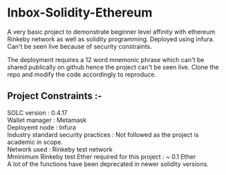 # Inbox-Solidity-Ethereum
A very basic project to demonstrate beginner level affinity with ethereum Rinkeby network as well as solidity programming. Deployed using infura. Can't be seen live because of security constraints.  
  
The deployment requires a 12 word mnemonic phrase which can't be shared publically on github hence the project can't be seen live. Clone the repo and modify the code accordingly to reproduce.  

    
## Project Constraints :-  
SOLC version : 0.4.17  
Wallet manager : Metamask  
Deployemt node : Infura  
Industry standard security practices : Not followed as the project is academic in scope.  
Network used : Rinkeby test network  
Mminimum Rinkeby test Ether required for this project : ~ 0.1 Ether   
A lot of the functions have been deprecated in newer solidity versions.  
